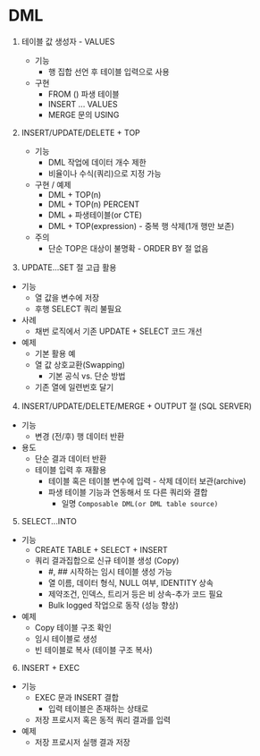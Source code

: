 # DML

1. 테이블 값 생성자 - VALUES
   - 기능
     - 행 집합 선언 후 테이블 입력으로 사용
   - 구현
     - FROM () 파생 테이블
     - INSERT ... VALUES
     - MERGE 문의 USING


2. INSERT/UPDATE/DELETE + TOP
    - 기능
      - DML 작업에 데이터 개수 제한
      - 비율이나 수식(쿼리)으로 지정 가능
    - 구현 / 예제
      - DML + TOP(n)
      - DML + TOP(n) PERCENT
      - DML + 파생테이블(or CTE)
      - DML + TOP(expression) - 중복 행 삭제(1개 행만 보존)
    - 주의
      - 단순 TOP은 대상이 불명확 - ORDER BY 절 없음

3. UPDATE...SET 절 고급 활용
  - 기능
    - 열 값을 변수에 저장
    - 후행 SELECT 쿼리 불필요
  - 사례
    - 채번 로직에서 기존 UPDATE + SELECT 코드 개선
  - 예제
    - 기본 활용 예
    - 열 값 상호교환(Swapping)
      - 기본 공식 vs. 단순 방법
    - 기존 열에 일련번호 달기

4. INSERT/UPDATE/DELETE/MERGE + OUTPUT 절 (SQL SERVER)
  - 기능
    - 변경 (전/후) 행 데이터 반환
  - 용도
    - 단순 결과 데이터 반환
    - 테이블 입력 후 재활용
      - 테이블 혹은 테이블 변수에 입력 - 삭제 데이터 보관(archive)
      - 파생 테이블 기능과 연동해서 또 다른 쿼리와 결합
        - 일명 `Composable DML(or DML table source)`

5. SELECT...INTO
  - 기능
    - CREATE TABLE + SELECT + INSERT
    - 쿼리 결과집합으로 신규 테이블 생성 (Copy)
      - #, ## 시작하는 임시 테이블 생성 가능
      - 열 이름, 데이터 형식, NULL 여부, IDENTITY 상속
      - 제약조건, 인덱스, 트리거 등은 비 상속-추가 코드 필요
      - Bulk logged 작업으로 동작 (성능 향상)
  - 예제
    - Copy 테이블 구조 확인
    - 임시 테이블로 생성
    - 빈 테이블로 복사 (테이블 구조 복사)

6. INSERT + EXEC
  - 기능
    - EXEC 문과 INSERT 결합
      - 입력 테이블은 존재하는 상태로
    - 저장 프로시저 혹은 동적 쿼리 결과를 입력
  - 예제
    - 저장 프로시저 실행 결과 저장





